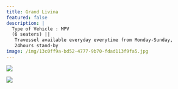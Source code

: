 ```yaml
---
title: Grand Livina
featured: false
description: |
  Type of Vehicle : MPV
  (6 seaters) ||
   Travessel available everyday everytime from Monday-Sunday,
   24hours stand-by
image: /img/13c0ff9a-bd52-4777-9b70-fdad113f9fa5.jpg
---
```

![](/img/6a998bb8-99c0-4821-9ca2-0c935b9aa8e6.jpg)

![](/img/9f0c0ee0-5bd1-421d-bc6c-a21cc73d7767.jpg)
